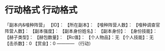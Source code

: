 # 行动格式 行动格式
「副本内&喰种阵营」
【ID】：
【所在副本】：
【喰种阵营人数】：
【喰种调查官阵营人数】：
【副本强度】：
【副本身份姓名】：
【副本身份】：
【身份技能】：
【赫子类型】：
【赫包数量】：
【Rc值】：
【个人物品】：无
【个人技能】：无
【击杀数】：0
【赏金】：0
————
（行动）